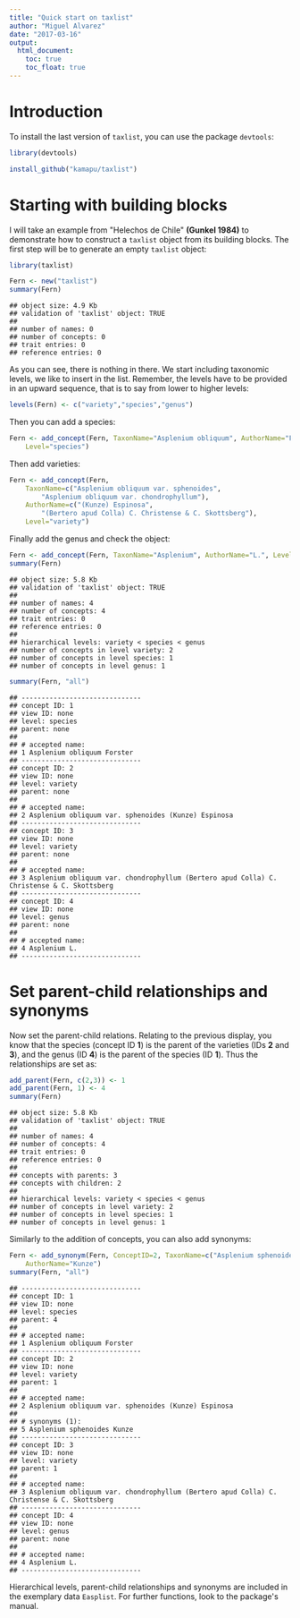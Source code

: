 ```yaml
---
title: "Quick start on taxlist"
author: "Miguel Alvarez"
date: "2017-03-16"
output:
  html_document:
  	toc: true
  	toc_float: true
---
```


# Introduction
To install the last version of `taxlist`, you can use the package `devtools`:


```r
library(devtools)

install_github("kamapu/taxlist")
```

# Starting with building blocks

I will take an example from "Helechos de Chile" **(Gunkel 1984)** to demonstrate
how to construct a `taxlist` object from its building blocks.
The first step will be to generate an empty `taxlist` object:


```r
library(taxlist)

Fern <- new("taxlist")
summary(Fern)
```

```
## object size: 4.9 Kb 
## validation of 'taxlist' object: TRUE 
## 
## number of names: 0 
## number of concepts: 0 
## trait entries: 0 
## reference entries: 0
```

As you can see, there is nothing in there.
We start including taxonomic levels, we like to insert in the list.
Remember, the levels have to be provided in an upward sequence, that is to say
from lower to higher levels:


```r
levels(Fern) <- c("variety","species","genus")
```
Then you can add a species:


```r
Fern <- add_concept(Fern, TaxonName="Asplenium obliquum", AuthorName="Forster",
	Level="species")
```

Then add varieties:


```r
Fern <- add_concept(Fern,
	TaxonName=c("Asplenium obliquum var. sphenoides",
		"Asplenium obliquum var. chondrophyllum"),
	AuthorName=c("(Kunze) Espinosa",
		"(Bertero apud Colla) C. Christense & C. Skottsberg"),
	Level="variety")
```

Finally add the genus and check the object:


```r
Fern <- add_concept(Fern, TaxonName="Asplenium", AuthorName="L.", Level="genus")
summary(Fern)
```

```
## object size: 5.8 Kb 
## validation of 'taxlist' object: TRUE 
## 
## number of names: 4 
## number of concepts: 4 
## trait entries: 0 
## reference entries: 0 
## 
## hierarchical levels: variety < species < genus 
## number of concepts in level variety: 2
## number of concepts in level species: 1
## number of concepts in level genus: 1
```

```r
summary(Fern, "all")
```

```
## ------------------------------ 
## concept ID: 1 
## view ID: none 
## level: species 
## parent: none 
## 
## # accepted name: 
## 1 Asplenium obliquum Forster 
## ------------------------------ 
## concept ID: 2 
## view ID: none 
## level: variety 
## parent: none 
## 
## # accepted name: 
## 2 Asplenium obliquum var. sphenoides (Kunze) Espinosa 
## ------------------------------ 
## concept ID: 3 
## view ID: none 
## level: variety 
## parent: none 
## 
## # accepted name: 
## 3 Asplenium obliquum var. chondrophyllum (Bertero apud Colla) C. Christense & C. Skottsberg 
## ------------------------------ 
## concept ID: 4 
## view ID: none 
## level: genus 
## parent: none 
## 
## # accepted name: 
## 4 Asplenium L. 
## ------------------------------
```

# Set parent-child relationships and synonyms

Now set the parent-child relations.
Relating to the previous display, you know that the species (concept ID **1**)
is the parent of the varieties (IDs **2** and **3**), and the genus (ID **4**)
is the parent of the species (ID **1**).
Thus the relationships are set as:


```r
add_parent(Fern, c(2,3)) <- 1
add_parent(Fern, 1) <- 4
summary(Fern)
```

```
## object size: 5.8 Kb 
## validation of 'taxlist' object: TRUE 
## 
## number of names: 4 
## number of concepts: 4 
## trait entries: 0 
## reference entries: 0 
## 
## concepts with parents: 3 
## concepts with children: 2 
## 
## hierarchical levels: variety < species < genus 
## number of concepts in level variety: 2
## number of concepts in level species: 1
## number of concepts in level genus: 1
```

Similarly to the addition of concepts, you can also add synonyms:


```r
Fern <- add_synonym(Fern, ConceptID=2, TaxonName=c("Asplenium sphenoides"),
	AuthorName="Kunze")
summary(Fern, "all")
```

```
## ------------------------------ 
## concept ID: 1 
## view ID: none 
## level: species 
## parent: 4 
## 
## # accepted name: 
## 1 Asplenium obliquum Forster 
## ------------------------------ 
## concept ID: 2 
## view ID: none 
## level: variety 
## parent: 1 
## 
## # accepted name: 
## 2 Asplenium obliquum var. sphenoides (Kunze) Espinosa 
## 
## # synonyms (1): 
## 5 Asplenium sphenoides Kunze 
## ------------------------------ 
## concept ID: 3 
## view ID: none 
## level: variety 
## parent: 1 
## 
## # accepted name: 
## 3 Asplenium obliquum var. chondrophyllum (Bertero apud Colla) C. Christense & C. Skottsberg 
## ------------------------------ 
## concept ID: 4 
## view ID: none 
## level: genus 
## parent: none 
## 
## # accepted name: 
## 4 Asplenium L. 
## ------------------------------
```

Hierarchical levels, parent-child relationships and synonyms are included in the
exemplary data `Easplist`.
For further functions, look to the package's manual.
